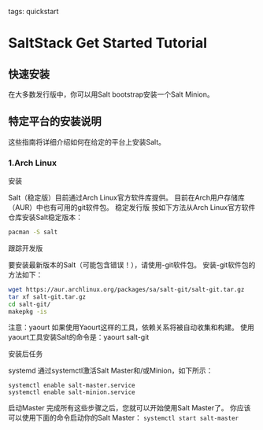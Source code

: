 <!-- toc -->

tags: quickstart

# SaltStack Get Started Tutorial
## 快速安装
在大多数发行版中，你可以用Salt bootstrap安装一个Salt Minion。
## 特定平台的安装说明
这些指南将详细介绍如何在给定的平台上安装Salt。

### 1.Arch Linux
安装

Salt（稳定版）目前通过Arch Linux官方软件库提供。 目前在Arch用户存储库（AUR）中也有可用的git软件包。
稳定发行版
按如下方法从Arch Linux官方软件仓库安装Salt稳定版本：
``` bash
pacman -S salt
```
跟踪开发版

要安装最新版本的Salt（可能包含错误！），请使用-git软件包。 安装-git软件包的方法如下：
``` bash
wget https://aur.archlinux.org/packages/sa/salt-git/salt-git.tar.gz
tar xf salt-git.tar.gz
cd salt-git/
makepkg -is
```
注意：yaourt
如果使用Yaourt这样的工具，依赖关系将被自动收集和构建。
使用yaourt工具安装Salt的命令是：yaourt salt-git

安装后任务

systemd
通过systemctl激活Salt Master和/或Minion，如下所示：
```
systemctl enable salt-master.service
systemctl enable salt-minion.service
```
启动Master
完成所有这些步骤之后，您就可以开始使用Salt Master了。 你应该可以使用下面的命令启动你的Salt Master：
```systemctl start salt-master```
